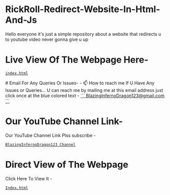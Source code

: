 # RickRoll-Redirect-Website-In-Html-And-Js
Hello everyone it's just a simple repository about a website that redirects u to youtube video never gonna give u up

# Live View Of The Webpage Here-
<a href="https://blaizinginfernodragon123.github.io/RickRoll-Redirect-Website-In-Html-And-Js/">

```
index.html
```

</a>
# Email For Any Queries Or Issues-
- 📫 How to reach me If U Have Any Issues or Queries... U can reach me by mailing me at this email address just click once at the blue colored text - <a href="mailto:bibhabbarua@gmail.com">
```
BlazingInfernoDragon123@gmail.com
```
</a>

# Our YouTube Channel Link-
Our YouTube Channel Link Plss subscribe -
<a href="https://youtube.com/channel/UC94rjmYz21IBREgkLaQ7NVA">
```
BlazingInfernoDragon123 Channel
```
</a>

# Direct View of The Webpage 
Click Here To View It -
<a href="https://youtu.be/dQw4w9WgXcQ">
```
Index.html
```
</a>
